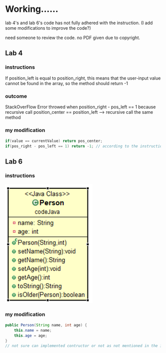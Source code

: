 # Working......

lab 4's and lab 6's code has not fully adhered with the instruction. (I add some modifications to improve the code?)

need someone to review the code.
no PDF given due to copyright.

## Lab 4

### instructions 
If position_left is equal to position_right, this means that the user-input value cannot be found in the array, so the method should return -1  
  
### outcome 
StackOverFlow Error throwed when position_right - pos_left == 1 because recursive call position_center == position_left --> recursive call the same method

### my modification
```java
if(value == currentValue) return pos_center;
if(pos_right - pos_left == 1) return -1; // according to the instructions, this line should be gone
```
## Lab 6
### instructions 

![alt text](https://raw.githubusercontent.com/new5558/javaLabFinal/master/image.PNG)

### my modification
```java
public Person(String name, int age) {
	this.name = name;
	this.age = age;
}
// not sure can implemented contructor or not as not mentioned in the instruction
```

